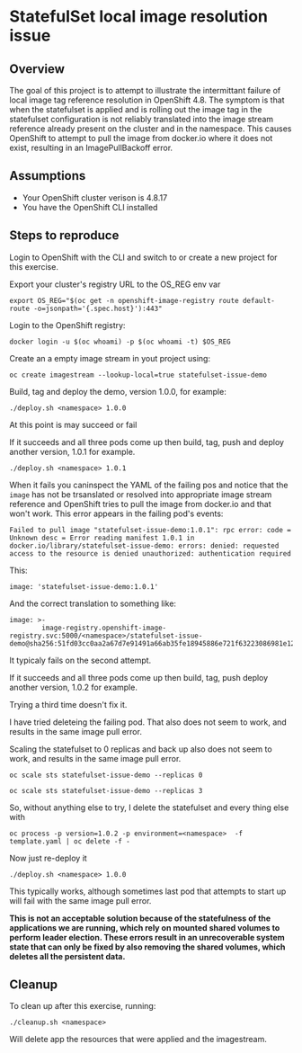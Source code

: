 # StatefulSet local image resolution issue
## Overview
The goal of this project is to attempt to illustrate the intermittant failure of local image tag reference resolution in OpenShift 4.8.  The symptom is that when the statefulset is applied and is rolling out the image tag in the statefulset configuration is not reliably translated into the image stream reference already present on the cluster and in the namespace.  This causes OpenShift to attempt to pull the image from docker.io where it does not exist, resulting in an ImagePullBackoff error.

## Assumptions
- Your OpenShift cluster verison is 4.8.17
- You have the OpenShift CLI installed

## Steps to reproduce

Login to OpenShift with the CLI and switch to or create a new project for this exercise.

Export your cluster's registry URL to the OS_REG env var
```
export OS_REG="$(oc get -n openshift-image-registry route default-route -o=jsonpath='{.spec.host}'):443"
```

Login to the OpenShift registry: 
```
docker login -u $(oc whoami) -p $(oc whoami -t) $OS_REG
```

Create an a empty image stream in yout project using:
```
oc create imagestream --lookup-local=true statefulset-issue-demo
```

Build, tag and deploy the demo, version 1.0.0, for example:
```
./deploy.sh <namespace> 1.0.0
```
At this point is may succeed or fail

If it succeeds and all three pods come up then build, tag, push and deploy another version, 1.0.1 for example.

```
./deploy.sh <namespace> 1.0.1
```

When it fails you caninspect the YAML of the failing pos and notice that the `image` has not be trsanslated or resolved into appropriate image stream reference and OpenShift tries to pull the image from docker.io and that won't work. This error appears in the failing pod's events:

```
Failed to pull image "statefulset-issue-demo:1.0.1": rpc error: code = Unknown desc = Error reading manifest 1.0.1 in docker.io/library/statefulset-issue-demo: errors: denied: requested access to the resource is denied unauthorized: authentication required 
```

This:

```
image: 'statefulset-issue-demo:1.0.1'
```

And the correct translation to something like:

```
image: >-
        image-registry.openshift-image-registry.svc:5000/<namespace>/statefulset-issue-demo@sha256:51fd03cc0aa2a67d7e91491a66ab35fe18945886e721f63223086981e12adf6d
```

It typicaly fails on the second attempt.  

If it succeeds and all three pods come up then build, tag, push deploy another version, 1.0.2 for example. 

Trying a third time doesn't fix it.

I have tried deleteing the failing pod.  That also does not seem to work, and results in the same image pull error.

Scaling the statefulset to 0 replicas and back up also does not seem to work, and results in the same image pull error.

```
oc scale sts statefulset-issue-demo --replicas 0

oc scale sts statefulset-issue-demo --replicas 3
```

So, without anything else to try, I delete the statefulset and every thing else with 

```
oc process -p version=1.0.2 -p environment=<namespace>  -f template.yaml | oc delete -f - 
```

Now just re-deploy it

```
./deploy.sh <namespace> 1.0.0 
```

This typically works, although sometimes last pod that attempts to start up will fail with the same image pull error.

**This is not an acceptable solution because of the statefulness of the applications we are running, which rely on mounted shared volumes to perform leader election. These errors result in an unrecoverable system state that can only be fixed by also removing the shared volumes, which deletes all the persistent data.**


## Cleanup
To clean up after this exercise, running:
```
./cleanup.sh <namespace>
```
Will delete app the resources that were applied and the imagestream.